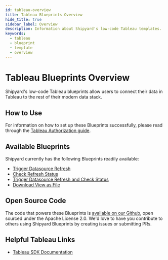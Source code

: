 ```yaml
---
id: tableau-overview
title: Tableau Blueprints Overview
hide_title: true
sidebar_label: Overview
description: Information about Shipyard's low-code Tableau templates.
keywords:
  - tableau
  - blueprint
  - template
  - overview
---
```


# Tableau Blueprints Overview

Shipyard's low-code Tableau blueprints allow users to connect their data in Tableau to the rest of their modern data stack.

## How to Use
For information on how to set up these Blueprints successfully, please read through the [Tableau Authorization guide](tableau-authorization.md).

## Available Blueprints
Shipyard currently has the following Blueprints readily available:
- [Trigger Datasource Refresh](tableau-trigger-datasource-refresh.md)
- [Check Refresh Status](tableau-check-refresh-status.md)
- [Trigger Datasource Refresh and Check Status](tableau-trigger-datasource-refresh-and-check-status.md)
- [Download View as File](tableau-download-view-as-file.md)

## Open Source Code
The code that powers these Blueprints is [available on our Github](https://github.com/shipyardapp/tableau-blueprints.md), open sourced under the Apache License 2.0. We'd love to have you contribute to others using Shipyard Blueprints by creating issues or submitting PRs.

## Helpful Tableau Links
- [Tableau SDK Documentation](https://tableau.github.io/server-client-python/docs/)  